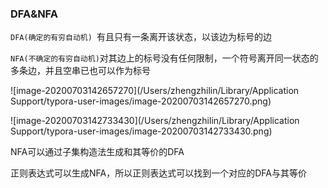 ### DFA&NFA

`DFA(确定的有穷自动机) `有且只有一条离开该状态，以该边为标号的边

`NFA(不确定的有穷自动机)`对其边上的标号没有任何限制，一个符号离开同一状态的多条边，并且空串已也可以作为标号

![image-20200703142657270](/Users/zhengzhilin/Library/Application Support/typora-user-images/image-20200703142657270.png)

![image-20200703142733430](/Users/zhengzhilin/Library/Application Support/typora-user-images/image-20200703142733430.png)

NFA可以通过子集构造法生成和其等价的DFA

正则表达式可以生成NFA，所以正则表达式可以找到一个对应的DFA与其等价

